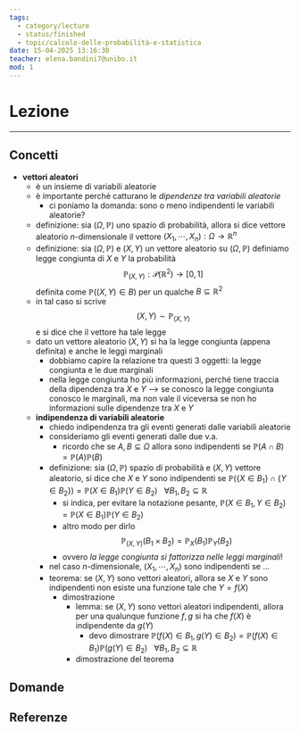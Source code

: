 ```yaml
---
tags:
  - category/lecture
  - status/finished
  - topic/calcolo-delle-probabilità-e-statistica
date: 15-04-2025 13:16:30
teacher: elena.bandini7@unibo.it
mod: 1
---
```

# Lezione
---
## Concetti
- **vettori aleatori**
	- è un insieme di variabili aleatorie
	- è importante perché catturano le _dipendenze tra variabili aleatorie_
		- ci poniamo la domanda: sono o meno indipendenti le variabili aleatorie?
	- definizione: sia $(\Omega, \mathbb{P})$ uno spazio di probabilità, allora si dice vettore aleatorio $n$-dimensionale il vettore $(X_{1}, \cdots, X_{n}): \Omega \to \mathbb{R}^{n}$
	- definizione: sia $(\Omega, \mathbb{P})$ e $(X, Y)$ un vettore aleatorio su $(\Omega, \mathbb{P})$ definiamo legge congiunta di $X$ e $Y$ la probabilità $$\mathbb{P}_{(X,Y)}: \mathscr{P}(\mathbb{R}^{2}) \to [0, 1]$$ definita come $\mathbb{P}((X, Y) \in B)$ per un qualche $B \subseteq \mathbb{R}^{2}$
	- in tal caso si scrive $$(X, Y) \sim \mathbb{P}_{(X, Y)}$$ e si dice che il vettore ha tale legge
	- dato un vettore aleatorio $(X, Y)$ si ha la legge congiunta (appena definita) e anche le leggi marginali
		- dobbiamo capire la relazione tra questi 3 oggetti: la legge congiunta e le due marginali
		- nella legge congiunta ho più informazioni, perché tiene traccia della dipendenza tra $X$ e $Y$ --> se conosco la legge congiunta conosco le marginali, ma non vale il viceversa se non ho informazioni sulle dipendenze tra $X$ e $Y$
	- **indipendenza di variabili aleatorie**
		- chiedo indipendenza tra gli eventi generati dalle variabili aleatorie
		- consideriamo gli eventi generati dalle due v.a.
			- ricordo che se $A, B \subseteq \Omega$ allora sono indipendenti se $\mathbb{P}(A \cap B) = \mathbb{P}(A) \mathbb{P}(B)$
		- definizione: sia $(\Omega, \mathbb{P})$ spazio di probabilità e $(X, Y)$ vettore aleatorio, si dice che $X$ e $Y$ sono indipendenti se $\mathbb{P}(\{X \in B_{1}\} \cap \{Y \in B_{2}\}) = \mathbb{P}(X \in B_{1}) \mathbb{P}(Y \in B_{2}) \ \ \ \forall B_{1}, B_{2} \subseteq \mathbb{R}$
			- si indica, per evitare la notazione pesante, $\mathbb{P}(X \in B_{1}, Y \in B_{2}) = \mathbb{P}(X \in B_{1}) \mathbb{P}(Y \in B_{2})$
			- altro modo per dirlo $$\mathbb{P}_{(X, Y)}(B_{1} \times B_{2}) = \mathbb{P}_{X}(B_{1}) \mathbb{P}_{Y}(B_{2})$$
			- ovvero _la legge congiunta si fattorizza nelle leggi marginali_!
		- nel caso $n$-dimensionale, $(X_{1}, \cdots, X_{n})$ sono indipendenti se ...
		- teorema: se $(X, Y)$ sono vettori aleatori, allora se $X$ e $Y$ sono indipendenti non esiste una funzione tale che $Y = f(X)$
			- dimostrazione
				- lemma: se $(X, Y)$ sono vettori aleatori indipendenti, allora per una qualunque funzione $f, g$ si ha che $f(X)$ è indipendente da $g(Y)$
					- devo dimostrare $\mathbb{P}(f(X) \in B_{1}, g(Y) \in B_{2}) = \mathbb{P}(f(X) \in B_{1}) \mathbb{P}(g(Y) \in B_{2}) \ \ \ \forall B_{1}, B_{2} \subseteq \mathbb{R}$
				- dimostrazione del teorema

## Domande

## Referenze
